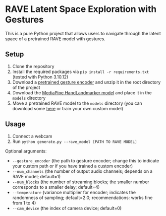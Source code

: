 # RAVE Latent Space Exploration with Gestures

This is a pure Python project that allows users to navigate through the latent space of a pretrained RAVE model with gestures.

## Setup
1) Clone the repository
2) Install the required packages via `pip install -r requirements.txt` (tested with Python 3.10.12)
3) Download a [pretrained gesture encoder](https://github.com/realfolkcode/rave-latent-gestures/releases/download/v1.0.0/models-data.zip) and unzip it in the root directory of the project
4) Download the [MediaPipe HandLandmarker model](https://storage.googleapis.com/mediapipe-models/hand_landmarker/hand_landmarker/float16/latest/hand_landmarker.task) and place it in the `models` directory
5) Move a pretrained RAVE model to the `models` directory (you can download some [here](https://acids-ircam.github.io/rave_models_download) or train your own custom model)

## Usage
1) Connect a webcam
2) Run `python generate.py --rave_model [PATH TO RAVE MODEL]`

Optional arguments:
- `--gesture_encoder` (the path to gesture encoder; change this to indicate your custom path or if you have trained a custom encoder)
- `--num_channels` (the number of output audio channels; depends on a RAVE model; default=1)
- `--num_blocks` (the number of streaming blocks; the smaller number corresponds to a smaller delay; default=4)
- `--temperature` (variance multiplier for encoder; indicates the randomness of sampling; default=2.0; recommendations: works fine from 1 to 4)
- `--cam_device` (the index of camera device; default=0)
